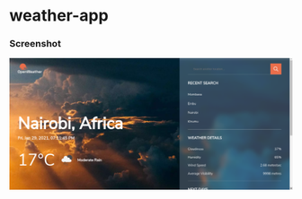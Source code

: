 # weather-app

### Screenshot

![UI Screenshot](https://github.com/dayon3/weather-app/blob/master/src/design/openweather.png "UI screenshot")
